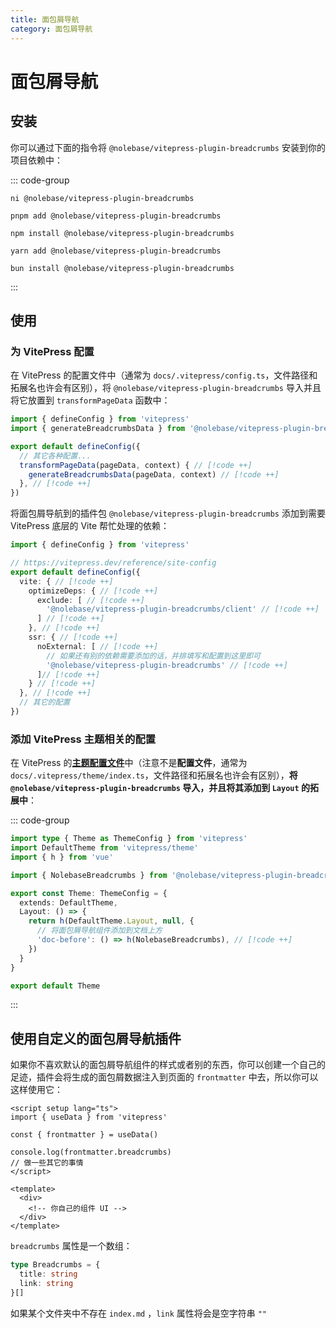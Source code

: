 ```yaml
---
title: 面包屑导航
category: 面包屑导航
---
```


<script setup>
import packageJSON from '~/packages/vitepress-plugin-breadcrumbs/package.json'
</script>

# 面包屑导航 <Badge type="tip" :text="`v${packageJSON.version}`" />

## 安装

你可以通过下面的指令将 `@nolebase/vitepress-plugin-breadcrumbs` 安装到你的项目依赖中：

::: code-group

```shell [@antfu/ni]
ni @nolebase/vitepress-plugin-breadcrumbs
```

```shell [pnpm]
pnpm add @nolebase/vitepress-plugin-breadcrumbs
```

```shell [npm]
npm install @nolebase/vitepress-plugin-breadcrumbs
```

```shell [yarn]
yarn add @nolebase/vitepress-plugin-breadcrumbs
```

```shell [bun]
bun install @nolebase/vitepress-plugin-breadcrumbs
```

:::

## 使用

### 为 VitePress 配置

在 VitePress 的配置文件中（通常为 `docs/.vitepress/config.ts`，文件路径和拓展名也许会有区别），将 `@nolebase/vitepress-plugin-breadcrumbs` 导入并且将它放置到 `transformPageData` 函数中：

<!--@include: @/pages/zh-CN/snippets/details-colored-diff.md-->

<!--@include: @/pages/zh-CN/snippets/configure-tsconfig.md-->

```typescript twoslash
import { defineConfig } from 'vitepress'
import { generateBreadcrumbsData } from '@nolebase/vitepress-plugin-breadcrumbs/vitepress' // [!code ++]

export default defineConfig({
  // 其它各种配置...
  transformPageData(pageData, context) { // [!code ++]
    generateBreadcrumbsData(pageData, context) // [!code ++]
  }, // [!code ++]
})

```

将面包屑导航到的插件包 `@nolebase/vitepress-plugin-breadcrumbs` 添加到需要 VitePress 底层的 Vite 帮忙处理的依赖：

<!--@include: @/pages/zh-CN/snippets/details-colored-diff.md-->

<!--@include: @/pages/zh-CN/snippets/configure-tsconfig.md-->

```typescript twoslash
import { defineConfig } from 'vitepress'

// https://vitepress.dev/reference/site-config
export default defineConfig({
  vite: { // [!code ++]
    optimizeDeps: { // [!code ++]
      exclude: [ // [!code ++]
        '@nolebase/vitepress-plugin-breadcrumbs/client' // [!code ++]
      ] // [!code ++]
    }, // [!code ++]
    ssr: { // [!code ++]
      noExternal: [ // [!code ++]
        // 如果还有别的依赖需要添加的话，并排填写和配置到这里即可
        '@nolebase/vitepress-plugin-breadcrumbs' // [!code ++]
      ]// [!code ++]
    } // [!code ++]
  }, // [!code ++]
  // 其它的配置
})
```

### 添加 VitePress 主题相关的配置

在 VitePress 的[**主题配置文件**](https://vitepress.dev/reference/default-theme-config#default-theme-config)中（注意不是**配置文件**，通常为 `docs/.vitepress/theme/index.ts`，文件路径和拓展名也许会有区别），**将 `@nolebase/vitepress-plugin-breadcrumbs` 导入，并且将其添加到 `Layout` 的拓展中**：

<!--@include: @/pages/zh-CN/snippets/details-colored-diff.md-->

<!--@include: @/pages/zh-CN/snippets/configure-tsconfig.md-->

::: code-group

```typescript twoslash [docs/.vitepress/theme/index.ts]
import type { Theme as ThemeConfig } from 'vitepress'
import DefaultTheme from 'vitepress/theme'
import { h } from 'vue'

import { NolebaseBreadcrumbs } from '@nolebase/vitepress-plugin-breadcrumbs/client' // [!code ++]

export const Theme: ThemeConfig = {
  extends: DefaultTheme,
  Layout: () => {
    return h(DefaultTheme.Layout, null, {
      // 将面包屑导航组件添加到文档上方
      'doc-before': () => h(NolebaseBreadcrumbs), // [!code ++]
    })
  }
}

export default Theme
```

:::

## 使用自定义的面包屑导航插件

如果你不喜欢默认的面包屑导航组件的样式或者别的东西，你可以创建一个自己的足迹，插件会将生成的面包屑数据注入到页面的 `frontmatter` 中去，所以你可以这样使用它：

```vue
<script setup lang="ts">
import { useData } from 'vitepress'

const { frontmatter } = useData()

console.log(frontmatter.breadcrumbs)
// 做一些其它的事情
</script>

<template>
  <div>
    <!-- 你自己的组件 UI -->
  </div>
</template>
```

`breadcrumbs` 属性是一个数组：

```typescript
type Breadcrumbs = {
  title: string
  link: string
}[]
```

如果某个文件夹中不存在 `index.md` ，`link` 属性将会是空字符串 `""`
